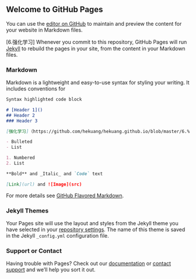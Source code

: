## Welcome to GitHub Pages

You can use the [editor on GitHub](https://github.com/hekuang/hekuang.github.io/blob/master/6.%E5%BC%BA%E5%8C%96%E5%AD%A6%E4%B9%A0.html) to maintain and preview the content for your website in Markdown files.

[6.强化学习]
Whenever you commit to this repository, GitHub Pages will run [Jekyll](https://jekyllrb.com/) to rebuild the pages in your site, from the content in your Markdown files.

### Markdown

Markdown is a lightweight and easy-to-use syntax for styling your writing. It includes conventions for

```markdown
Syntax highlighted code block

# [Header 1]()
## Header 2
### Header 3

[强化学习]（https://github.com/hekuang/hekuang.github.io/blob/master/6.%E5%BC%BA%E5%8C%96%E5%AD%A6%E4%B9%A0.html)

- Bulleted
- List

1. Numbered
2. List

**Bold** and _Italic_ and `Code` text

[Link](url) and ![Image](src)
```

For more details see [GitHub Flavored Markdown](https://guides.github.com/features/mastering-markdown/).

### Jekyll Themes

Your Pages site will use the layout and styles from the Jekyll theme you have selected in your [repository settings](https://github.com/hekuang/hekuang.github.io/settings). The name of this theme is saved in the Jekyll `_config.yml` configuration file.

### Support or Contact

Having trouble with Pages? Check out our [documentation](https://help.github.com/categories/github-pages-basics/) or [contact support](https://github.com/contact) and we’ll help you sort it out.
